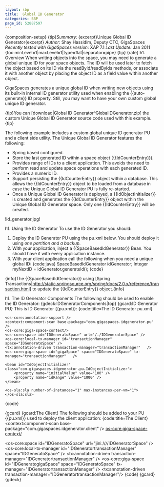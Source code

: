 ```yaml
---
layout: sbp
title:  Global ID Generator
categories: SBP
page_id: 52887597
---
```


{composition-setup}
{tip}*Summary:* {excerpt}Unique Global ID Generator{excerpt}
*Author*: Shay Hassidim, Deputy CTO, GigaSpaces
*Recently tested with GigaSpaces version*: XAP 7.1
*Last Update:* Jan 2011
{toc:minLevel=1|maxLevel=1|type=flat|separator=pipe}
{tip}
{rate}
h1. Overview
When writing objects into the space, you may need to generate a global unique ID for your space objects. The ID will be used later to fetch the object based on its ID via the readById/readByIds methods, or associate it with another object by placing the object ID as a field value within another object.

GigaSpaces generates a unique global ID when writing new objects using its built-in internal ID generator utility used when enabling the {{auto-generate}} ID property. Still, you may want to have your own custom global unique ID generator.

{tip}You can [download|Global ID Generator^GlobalIDGenerator.zip] the custom Unique Global ID Generator source code used with this example.{tip}

The following example includes a custom global unique ID generator PU and a client side utility. The Unique Global ID Generator features the following:
- Spring based configured.
- Store the last generated ID within a space object ({{IdCounterEntry}}).
- Provides range of IDs to a client application. This avoids the need to perform read and update space operations with each generated ID.
- Provides a numeric ID.
- Support persisting the {{IdCounterEntry}} object within a database. This allows the {{IdCounterEntry}} object to be loaded from a database in case the Unique Global ID Generator PU is fully re-started.
- Once a Unique Global ID Generator is deployed, a {{IdObjectInitializer}} is created and generates the {{IdCounterEntry}} object within the Unique Global ID Generator space. Only one {{IdCounterEntry}} will be created.

!id_generator.jpg!

h1. Using the ID Generator
To use the ID Generator you should:
1. Deploy the ID Generator PU using the pu.xml below. You should deploy it using *one partition and a backup*.
2. With your application, inject a {{SpaceBasedIdGenerator}} Bean. You should have it with every application instance.
3. With your client application call the following when you need a unique global ID:
{code:java}
SpaceBasedIdGenerator idGenerator;
Integer myNextID = idGenerator.generateId();
{code}

{info}The {{SpaceBasedIdGenerator}} using [Spring Transactions|http://static.springsource.org/spring/docs/2.0.x/reference/transaction.html] to update the {{IdCounterEntry}} object.{info}

h1. The ID Generator Components
The following should be used to enable the ID Generator:
{gdeck:IDGeneratorComponents|top}
{gcard:ID Generator PU}
This is ID Generator {{pu.xml}}:
{code:title=The ID Generator pu.xml}
<?xml version="1.0" encoding="UTF-8"?>
<beans xmlns="http://www.springframework.org/schema/beans"
       xmlns:xsi="http://www.w3.org/2001/XMLSchema-instance"
       xmlns:context="http://www.springframework.org/schema/context"
       xmlns:os-core="http://www.openspaces.org/schema/core"
       xmlns:os-events="http://www.openspaces.org/schema/events"
       xmlns:os-sla="http://www.openspaces.org/schema/sla"
       xmlns:tx="http://www.springframework.org/schema/tx"
       xmlns:os-remoting="http://www.openspaces.org/schema/remoting"
       xsi:schemaLocation="http://www.springframework.org/schema/beans http://www.springframework.org/schema/beans/spring-beans.xsd
       http://www.springframework.org/schema/context http://www.springframework.org/schema/context/spring-context.xsd
       http://www.springframework.org/schema/tx http://www.springframework.org/schema/tx/spring-tx-2.0.xsd
       http://www.openspaces.org/schema/core http://www.openspaces.org/schema/core/openspaces-core.xsd
       http://www.openspaces.org/schema/events http://www.openspaces.org/schema/events/openspaces-events.xsd
       http://www.openspaces.org/schema/remoting http://www.openspaces.org/schema/remoting/openspaces-remoting.xsd
       http://www.openspaces.org/schema/sla http://www.openspaces.org/schema/sla/openspaces-sla.xsd">

	<os-core:annotation-support />
	<context:component-scan base-package="com.gigaspaces.idgenerator.pu" />
    <os-core:giga-space-context/>
    <os-core:space id="IDGeneratoSpace" url="/./IDGeneratorSpace" />
    <os-core:local-tx-manager id="transactionManager" space="IDGeneratoSpace" />
	<tx:annotation-driven transaction-manager="transactionManager"   />
    <os-core:giga-space id="gigaSpace" space="IDGeneratoSpace" tx-manager="transactionManager"   />

<!-- ========================================================================================================== -->

	<bean id="IdObjectInitializer" class="com.gigaspaces.idgenerator.pu.IdObjectInitializer">
	   	<property name="initialValue" value="100" />
	   	<property name="idRange" value="1000" />
	</bean>

    <os-sla:sla number-of-instances="1" max-instances-per-vm="1">
    </os-sla:sla>

</beans>
{code}

{gcard}
{gcard:The Client}
The following should be added to your PU {{pu.xml}} used to deploy the client application:
{code:title=The Client}
<context:component-scan base-package="com.gigaspaces.idgenerator.client" />
<os-core:giga-space-context/>

<os-core:space id="IDGeneratoSpace" url="jini://*/*/IDGeneratorSpace" />
<os-core:local-tx-manager id="IDGeneratortransactionManager" space="IDGeneratoSpace" />
<tx:annotation-driven transaction-manager="IDGeneratortransactionManager"   />
<os-core:giga-space id="IDGeneratogigaSpace" space="IDGeneratoSpace" tx-manager="IDGeneratortransactionManager"   />
<tx:annotation-driven transaction-manager="IDGeneratortransactionManager"/>
<bean id="idGenerator" class="com.gigaspaces.idgenerator.client.SpaceBasedIdGenerator"/>
{code}
{gcard}
{gdeck}